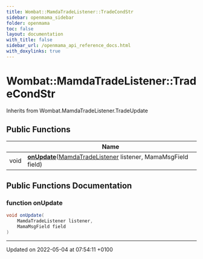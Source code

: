 ```yaml
---
title: Wombat::MamdaTradeListener::TradeCondStr
sidebar: openmama_sidebar
folder: openmama
toc: false
layout: documentation
with_title: false
sidebar_url: /openmama_api_reference_docs.html
with_doxylinks: true
---
```


# Wombat::MamdaTradeListener::TradeCondStr





Inherits from Wombat.MamdaTradeListener.TradeUpdate

## Public Functions

|                | Name           |
| -------------- | -------------- |
| void | **[onUpdate](classWombat_1_1MamdaTradeListener_1_1TradeCondStr.html#function-onupdate)**([MamdaTradeListener](classWombat_1_1MamdaTradeListener.html) listener, MamaMsgField field) |

## Public Functions Documentation

### function onUpdate

```csharp
void onUpdate(
    MamdaTradeListener listener,
    MamaMsgField field
)
```


-------------------------------

Updated on 2022-05-04 at 07:54:11 +0100